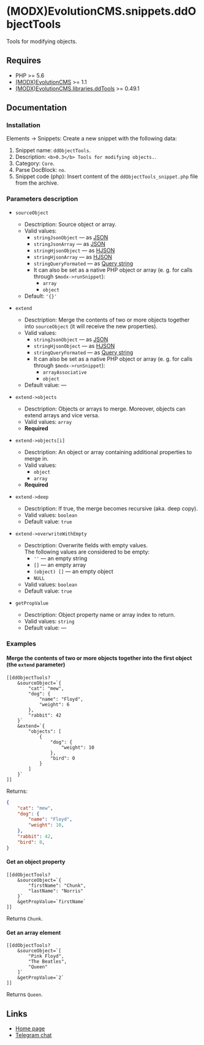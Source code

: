 # (MODX)EvolutionCMS.snippets.ddObjectTools

Tools for modifying objects.


## Requires

* PHP >= 5.6
* [(MODX)EvolutionCMS](https://github.com/evolution-cms/evolution) >= 1.1
* [(MODX)EvolutionCMS.libraries.ddTools](https://code.divandesign.biz/modx/ddtools) >= 0.49.1


## Documentation


### Installation

Elements → Snippets: Create a new snippet with the following data:
1. Snippet name: `ddObjectTools`.
2. Description: `<b>0.3</b> Tools for modifying objects.`.
3. Category: `Core`.
4. Parse DocBlock: `no`.
5. Snippet code (php): Insert content of the `ddObjectTools_snippet.php` file from the archive.


### Parameters description

* `sourceObject`
	* Desctription: Source object or array.
	* Valid values:
		* `stringJsonObject` — as [JSON](https://en.wikipedia.org/wiki/JSON)
		* `stringJsonArray` — as [JSON](https://en.wikipedia.org/wiki/JSON)
		* `stringHjsonObject` — as [HJSON](https://hjson.github.io/)
		* `stringHjsonArray` — as [HJSON](https://hjson.github.io/)
		* `stringQueryFormated` — as [Query string](https://en.wikipedia.org/wiki/Query_string)
		* It can also be set as a native PHP object or array (e. g. for calls through `$modx->runSnippet`):
			* `array`
			* `object`
	* Default: `'{}'`
	
* `extend`
	* Desctription: Merge the contents of two or more objects together into `sourceObject` (it will receive the new properties).
	* Valid values:
		* `stringJsonObject` — as [JSON](https://en.wikipedia.org/wiki/JSON)
		* `stringHjsonObject` — as [HJSON](https://hjson.github.io/)
		* `stringQueryFormated` — as [Query string](https://en.wikipedia.org/wiki/Query_string)
		* It can also be set as a native PHP object or array (e. g. for calls through `$modx->runSnippet`):
			* `arrayAssociative`
			* `object`
	* Default value: —
	
* `extend->objects`
	* Desctription: Objects or arrays to merge. Moreover, objects can extend arrays and vice versa.
	* Valid values: `array`
	* **Required**
	
* `extend->objects[i]`
	* Desctription: An object or array containing additional properties to merge in.
	* Valid values:
		* `object`
		* `array`
	* **Required**
	
* `extend->deep`
	* Desctription: If true, the merge becomes recursive (aka. deep copy).
	* Valid values: `boolean`
	* Default value: `true`
	
* `extend->overwriteWithEmpty`
	* Desctription: Overwrite fields with empty values.  
		The following values are considered to be empty:
		* `''` — an empty string
		* `[]` — an empty array
		* `(object) []` — an empty object
		* `NULL`
	* Valid values: `boolean`
	* Default value: `true`
	
* `getPropValue`
	* Desctription: Object property name or array index to return.
	* Valid values: `string`
	* Default value: —


### Examples


#### Merge the contents of two or more objects together into the first object (the `extend` parameter)

```
[[ddObjectTools?
	&sourceObject=`{
		"cat": "mew",
		"dog": {
			"name": "Floyd",
			"weight": 6
		},
		"rabbit": 42
	}`
	&extend=`{
		"objects": [
			{
				"dog": {
					"weight": 10
				},
				"bird": 0
			}
		]
	}`
]]
```

Returns:

```json
{
	"cat": "mew",
	"dog": {
		"name": "Floyd",
		"weight": 10,
	},
	"rabbit": 42,
	"bird": 0,
}
```


#### Get an object property

```
[[ddObjectTools?
	&sourceObject=`{
		"firstName": "Chunk",
		"lastName": "Norris"
	}`
	&getPropValue=`firstName`
]]
```

Returns `Chunk`.


#### Get an array element

```
[[ddObjectTools?
	&sourceObject=`[
		"Pink Floyd",
		"The Beatles",
		"Queen"
	]`
	&getPropValue=`2`
]]
```

Returns `Queen`.


## Links

* [Home page](https://code.divandesign.biz/modx/ddobjecttools)
* [Telegram chat](https://t.me/dd_code)


<link rel="stylesheet" type="text/css" href="https://DivanDesign.ru/assets/files/ddMarkdown.css" />